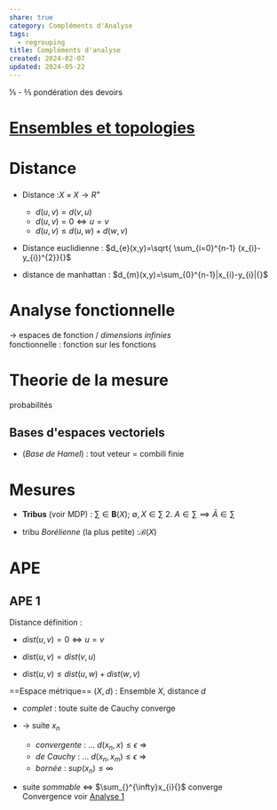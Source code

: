 ```yaml
---  
share: true  
category: Compléments d'Analyse  
tags:  
  - regrouping  
title: Compléments d'analyse  
created: 2024-02-07  
updated: 2024-05-22  
---  
```

⅕ - ⅖ pondération des devoirs  
# [Ensembles et topologies](Ensembles%20et%20topologies.md)  
# Distance  
  
- Distance :$X\times X\to R^+{}$  
	- $d(u,v)=d(v,u){}$  
	- $d(u,v)=0\iff u=v{}$   
	- $d(u,v)\leq d(u,w)+d(w,v){}$  
  
- Distance euclidienne : $d_{e}(x,y)=\sqrt{ \sum_{i=0}^{n-1} (x_{i}-y_{i})^{2}}{}$  
  
- distance de manhattan : $d_{m}(x,y)=\sum_{0}^{n-1}|x_{i}-y_{i}|{}$  
  
  
# Analyse fonctionnelle  
→ espaces de fonction / *dimensions infinies*  
fonctionnelle :  fonction sur les fonctions  
  
# Theorie de la mesure  
probabilités  
## Bases d'espaces vectoriels  
  
- (*Base de Hamel*) : tout veteur = combili finie  
  
# Mesures  
  
- **Tribus** (voir MDP) : $\sum\in \mathbf{B}(X){}$; $\emptyset , X \in  \sum{}$ 2. $A\in \sum \implies \bar{A}\in \sum{}$  
  
- tribu *Borélienne* (la plus petite) :$\mathcal{B}(X){}$   
# APE  
## APE 1  
Distance définition :   
  
- $dist(u,v)=0\iff u=v{}$   
  
- $dist(u,v)=dist(v,u){}$  
  
- $dist(u,v)\leq dist(u,w)+dist(w,v){}$  
  
==Espace métrique== $(X,d){}$ : Ensemble $X{}$, distance $d{}$  
  
- *complet* : toute suite de Cauchy converge  
  
- → suite $x_n$  
	- *convergente* : … $d(x_{n},x)\leq\epsilon{}$ ⇒  
	- *de Cauchy* : … $d(x_{n},x_{m})\leq\epsilon{}$ ⇒  
	- *bornée* : $sup (x_{n})\leq \infty{}$  
  
- suite *sommable* <=> $\sum_{}^{\infty}x_{i}{}$ converge  
Convergence voir [Analyse 1](Analyse%201.md)  
